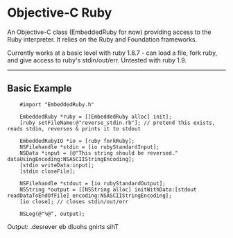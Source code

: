 Objective-C Ruby
================
An Objective-C class (EmbeddedRuby for now) providing access to the Ruby interpreter. It relies on 
the Ruby and Foundation frameworks.

Currently works at a basic level with ruby 1.8.7 - can load a file, fork ruby, and give
access to ruby's stdin/out/err. Untested with ruby 1.9.

---
Basic Example
-------------
		#import "EmbeddedRuby.h"

		EmbeddedRuby *ruby = [[EmbeddedRuby alloc] init];
		[ruby setFileName:@"reverse_stdin.rb"]; // pretend this exists, reads stdin, reverses & prints it to stdout

		EmbeddedRubyIO *io = [ruby forkRuby];
		NSFilehandle *stdin = [io rubyStandardInput];
		NSData *input = [@"This string should be reversed." dataUsingEncoding:NSASCIIStringEncoding];
		[stdin writeData:input];
		[stdin closeFile];

		NSFilehandle *stdout = [io rubyStandardOutput];
		NSString *output = [[NSString alloc] initWithData:[stdout readDataToEndOfFile] encoding:NSASCIIStringEncoding];
		[io close]; // closes stdin/out/err

		NSLog(@"%@", output);

Output:
			.desrever eb dluohs gnirts sihT
			
